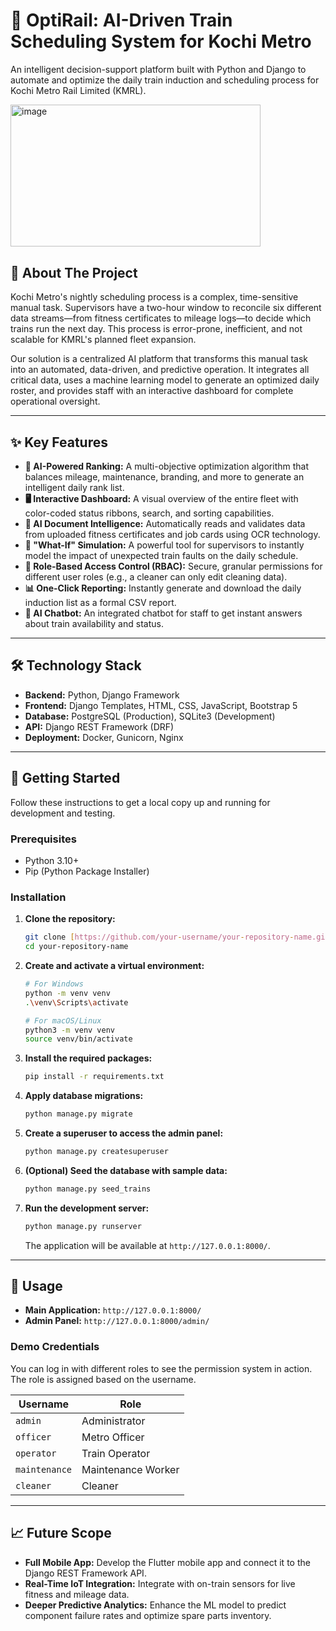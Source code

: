 # 🚆 OptiRail: AI-Driven Train Scheduling System for Kochi Metro


An intelligent decision-support platform built with Python and Django to automate and optimize the daily train induction and scheduling process for Kochi Metro Rail Limited (KMRL).

<img width="400" height="227.5" alt="image" src="https://github.com/user-attachments/assets/f00e1e11-b8d4-4838-a0c6-2807431a8fec" />



## 📜 About The Project

Kochi Metro's nightly scheduling process is a complex, time-sensitive manual task. Supervisors have a two-hour window to reconcile six different data streams—from fitness certificates to mileage logs—to decide which trains run the next day. This process is error-prone, inefficient, and not scalable for KMRL's planned fleet expansion.

Our solution is a centralized AI platform that transforms this manual task into an automated, data-driven, and predictive operation. It integrates all critical data, uses a machine learning model to generate an optimized daily roster, and provides staff with an interactive dashboard for complete operational oversight.

---
## ✨ Key Features

* **🤖 AI-Powered Ranking:** A multi-objective optimization algorithm that balances mileage, maintenance, branding, and more to generate an intelligent daily rank list.
* **🖥️ Interactive Dashboard:** A visual overview of the entire fleet with color-coded status ribbons, search, and sorting capabilities.
* **📄 AI Document Intelligence:** Automatically reads and validates data from uploaded fitness certificates and job cards using OCR technology.
* **🤔 "What-If" Simulation:** A powerful tool for supervisors to instantly model the impact of unexpected train faults on the daily schedule.
* **🔐 Role-Based Access Control (RBAC):** Secure, granular permissions for different user roles (e.g., a cleaner can only edit cleaning data).
* **📊 One-Click Reporting:** Instantly generate and download the daily induction list as a formal CSV report.
* **💬 AI Chatbot:** An integrated chatbot for staff to get instant answers about train availability and status.

---

## 🛠️ Technology Stack

* **Backend:** Python, Django Framework
* **Frontend:** Django Templates, HTML, CSS, JavaScript, Bootstrap 5
* **Database:** PostgreSQL (Production), SQLite3 (Development)
* **API:** Django REST Framework (DRF)
* **Deployment:** Docker, Gunicorn, Nginx



---
## 🚀 Getting Started

Follow these instructions to get a local copy up and running for development and testing.

### Prerequisites

* Python 3.10+
* Pip (Python Package Installer)

### Installation

1.  **Clone the repository:**
    ```bash
    git clone [https://github.com/your-username/your-repository-name.git](https://github.com/your-username/your-repository-name.git)
    cd your-repository-name
    ```

2.  **Create and activate a virtual environment:**
    ```bash
    # For Windows
    python -m venv venv
    .\venv\Scripts\activate

    # For macOS/Linux
    python3 -m venv venv
    source venv/bin/activate
    ```

3.  **Install the required packages:**
    ```bash
    pip install -r requirements.txt
    ```

4.  **Apply database migrations:**
    ```bash
    python manage.py migrate
    ```

5.  **Create a superuser to access the admin panel:**
    ```bash
    python manage.py createsuperuser
    ```

6.  **(Optional) Seed the database with sample data:**
    ```bash
    python manage.py seed_trains
    ```

7.  **Run the development server:**
    ```bash
    python manage.py runserver
    ```
    The application will be available at `http://127.0.0.1:8000/`.

---
## 📖 Usage

* **Main Application:** `http://127.0.0.1:8000/`
* **Admin Panel:** `http://127.0.0.1:8000/admin/`

### Demo Credentials

You can log in with different roles to see the permission system in action. The role is assigned based on the username.

| Username    | Role                 |
| ----------- | -------------------- |
| `admin`     | Administrator        |
| `officer`   | Metro Officer        |
| `operator`  | Train Operator       |
| `maintenance`| Maintenance Worker |
| `cleaner`   | Cleaner              |

---
## 📈 Future Scope

* **Full Mobile App:** Develop the Flutter mobile app and connect it to the Django REST Framework API.
* **Real-Time IoT Integration:** Integrate with on-train sensors for live fitness and mileage data.
* **Deeper Predictive Analytics:** Enhance the ML model to predict component failure rates and optimize spare parts inventory.
